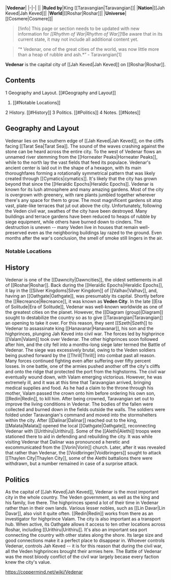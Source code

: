 |**Vedenar**|
|-|-|
||
|**Ruled by**|King [[Taravangian\|Taravangian]]|
|**Nation**|[[Jah Keved\|Jah Keved]]|
|**World**|[[Roshar\|Roshar]]|
|**Universe**|[[Cosmere\|Cosmere]]|

> [!info] This page or section needs to be updated with new information for *[[Rhythm of War\|Rhythm of War]]*!Be aware that in its current state, it may not include all additional content yet.

>“* Vedenar, one of the great cities of the world, was now little more than a heap of rubble and ash.*”
\- Taravangian[1]


**Vedenar** is the capital city of [[Jah Keved\|Jah Keved]] on [[Roshar\|Roshar]].

## Contents

1 Geography and Layout. [[#Geography and Layout]] 

1. [[#Notable Locations]] 


2 History. [[#History]] 
3 Politics. [[#Politics]] 
4 Notes. [[#Notes]] 


## Geography and Layout
Vedenar lies on the southern edge of [[Jah Keved\|Jah Keved]], on the cliffs facing [[Tarat Sea\|Tarat Sea]]. The sound of the waves crashing against the stone can be heard across the entire city. To the west of Vedenar flows an unnamed river stemming from the [[Horneater Peaks\|Horneater Peaks]], while to the north lay the vast fields that feed its populace. Vedenar's ancient center is laid out in the shape of a hexagon, with its main thoroughfares forming a rotationally symmetrical pattern that was likely created through [[Cymatics\|cymatics]]. It's likely that the city has grown beyond that since the [[Heraldic Epochs\|Heraldic Epochs]].
Vedenar is known for its lush atmosphere and many amazing gardens. Most of the city is overgrown with greenery, with rare plants jumbled together wherever there's any space for them to grow. The most magnificent gardens sit atop vast, plate-like terraces that jut out above the city.
Unfortunately, following the Veden civil war, swathes of the city have been destroyed. Many buildings and terrace gardens have been reduced to heaps of rubble by siege equipment, while others have burned down to cinders. The destruction is uneven -- many Veden live in houses that remain well-preserved even as the neighboring buildings lay razed to the ground. Even months after the war's conclusion, the smell of smoke still lingers in the air.

### Notable Locations





## History
Vedenar is one of the [[Dawncity\|Dawncities]], the oldest settlements in all of [[Roshar\|Roshar]]. Back during the [[Heraldic Epochs\|Heraldic Epochs]], it lay in the [[Silver Kingdoms\|Silver Kingdom]] of [[Valhav\|Valhav]], and, having an [[Oathgate\|Oathgate]], was presumably its capital. Shortly before the [[Recreance\|Recreance]], it was known as **Veden City**.
In the late [[Era of Solitude\|Era of Solitude]], Vedenar was well-known worldwide as one of the greatest cities on the planet. However, the [[Diagram (group)\|Diagram]] sought to destabilize the country so as to give [[Taravangian\|Taravangian]] an opening to take it over. For this reason, they sent [[Szeth\|Szeth]] to Vedenar to assassinate king [[Hanavanar\|Hanavanar]], his son and the highprinces, plunging Jah Keved into civil war.
The forces led by highprince [[Valam\|Valam]] took over Vedenar. The other highprinces soon followed after him, and the city fell into a months-long siege later termed the Battle of Vedenar. The siege was excessively brutal, owing to the Veden soldiers being pushed forward by the [[Thrill\|Thrill]] into combat past all reason. Many forces continued fighting even after suffering over fifty percent losses. In one battle, one of the armies pushed another off the city's cliffs and onto the ridge that protected the port from the highstorms.
The civil war eventually wound down, with Valam emerging victorious. However, he was extremely ill, and it was at this time that Taravangian arrived, bringing medical supplies and food. As he had a claim to the throne through his mother, Valam passed the crown onto him before ordering his own son, [[Redin\|Redin]], to kill him.
After being crowned, Taravangian set out to improve the living conditions in Vedenar. The bodies of the fallen were collected and burned down in the fields outside the walls. The soldiers were folded under Taravangian's command and moved into the stormshelters within the city. After [[Dalinar\|Dalinar]] reached out to the king, [[Malata\|Malata]] opened the local [[Oathgate\|Oathgate]], reconnecting Vedenar with [[Urithiru\|Urithiru]]. Some of the [[Alethi\|Alethi]] troops were stationed there to aid in defending and rebuilding the city.
It was while visiting Vedenar that Dalinar was pronounced a heretic and excommunicated from the [[Vorin\|Vorin]] church. Later, after it was revealed that rather than Vedenar, the [[Voidbringer\|Voidbringers]] sought to attack [[Thaylen City\|Thaylen City]], some of the Alethi battalions there were withdrawn, but a number remained in case of a surprise attack.

## Politics
As the capital of [[Jah Keved\|Jah Keved]], Vedenar is the most important city in the whole country. The Veden government, as well as the king and his family, live there. The highprinces spend a lot of their time in Vedenar rather than in their own lands. Various lesser nobles, such as [[Lin Davar\|Lin Davar]], also visit it quite often. [[Redin\|Redin]] works from there as an investigator for highprince Valam.
The city is also important as a transport hub. When active, its Oathgate allows it access to ten other locations across Roshar, including [[Urithiru\|Urithiru]]. It's also an important sea port connecting the country with other states along the shore. Its large size and good connections make it a perfect place to disappear in.
Whoever controls Vedenar, controls Jah Keved -- it is for this reason that during the civil war, all the Veden highprinces brought their armies here. The Battle of Vedenar was the most bloody conflict of the civil war largely becase every faction knew the city's value.



https://coppermind.net/wiki/Vedenar